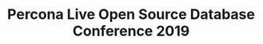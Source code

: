 ---
state: TX
region: Austin
title: Percona Live Open Source Database Conference 2019
event_url: https://www.percona.com/live/19/
start_date: 2019-05-28
end_date: 2019-05-30
cost: $150 - $945 - use code PLSSC20 to get 20% off
topics: [ dataai ]
---